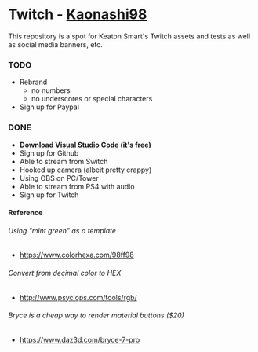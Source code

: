 # Twitch - [Kaonashi98](https://www.twitch.tv/kaonashi98)
This repository is a spot for Keaton Smart's Twitch assets and tests as well as social media banners, etc.

### TODO
* Rebrand
  * no numbers
  * no underscores or special characters
* Sign up for Paypal

### DONE
* **[Download Visual Studio Code](https://code.visualstudio.com/) (it's free)**
* Sign up for Github
* Able to stream from Switch
* Hooked up camera (albeit pretty crappy)
* Using OBS on PC/Tower
* Able to stream from PS4 with audio
* Sign up for Twitch


#### Reference
###### Using "mint green" as a template 
* https://www.colorhexa.com/98ff98

###### Convert from decimal color to HEX
* http://www.psyclops.com/tools/rgb/

###### Bryce is a cheap way to render material buttons ($20)
* https://www.daz3d.com/bryce-7-pro